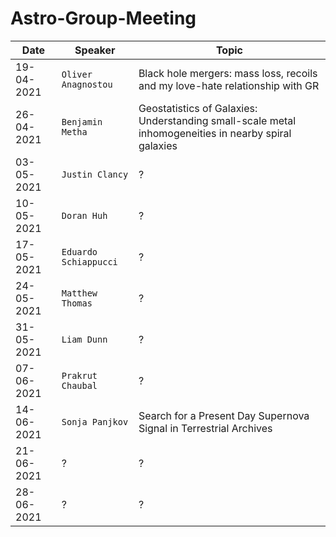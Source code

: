 # Astro-Group-Meeting

| Date| Speaker | Topic |
| --- | --- | --- |
| 19-04-2021 | `Oliver Anagnostou` | Black hole mergers: mass loss, recoils and my love-hate relationship with GR |
| 26-04-2021 | `Benjamin Metha` | Geostatistics of Galaxies: Understanding small-scale metal inhomogeneities in nearby spiral galaxies |
| 03-05-2021 | `Justin Clancy` | ? |
| 10-05-2021 | `Doran Huh` | ? | ? |
| 17-05-2021 | `Eduardo Schiappucci` | ? |
| 24-05-2021 | `Matthew Thomas` | ? |
| 31-05-2021 | `Liam Dunn` | ? |
| 07-06-2021 | `Prakrut Chaubal` | ? |
| 14-06-2021 | `Sonja Panjkov` | Search for a Present Day Supernova Signal in Terrestrial Archives |
| 21-06-2021 | ? | ? |
| 28-06-2021 | ? | ? |
